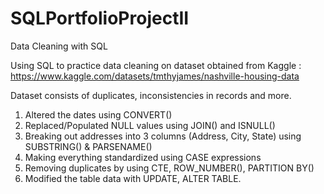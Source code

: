 # SQLPortfolioProjectII
Data Cleaning with SQL

Using SQL to practice data cleaning on dataset obtained from Kaggle : 
https://www.kaggle.com/datasets/tmthyjames/nashville-housing-data

Dataset consists of duplicates, inconsistencies in records and more.

1.	Altered the dates using CONVERT()
2.	Replaced/Populated NULL values using JOIN() and ISNULL()
3.	Breaking out addresses into 3 columns (Address, City, State) using SUBSTRING() & PARSENAME()
4.	Making everything standardized using CASE expressions
5.	Removing duplicates by using CTE, ROW_NUMBER(), PARTITION BY()
6.	Modified the table data with UPDATE, ALTER TABLE.
